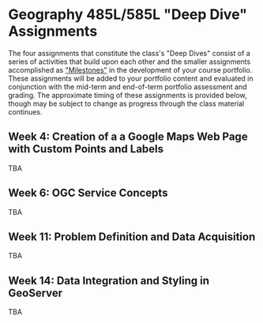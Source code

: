 # Geography 485L/585L "Deep Dive" Assignments #

The four assignments that constitute the class's "Deep Dives" consist of a series of activities that build upon each other and the smaller assignments accomplished as ["Milestones"](../milestones/milestones.html) in the development of your course portfolio. These assignments will be added to your portfolio content and evaluated in conjunction with the mid-term and end-of-term portfolio assessment and grading. The approximate timing of these assignments is provided below, though may be subject to change as progress through the class material continues. 


## Week 4: Creation of a a Google Maps Web Page with Custom Points and Labels ##

TBA

## Week 6: OGC Service Concepts ##

TBA


## Week 11: Problem Definition and Data Acquisition ##

TBA


## Week 14: Data Integration and Styling in GeoServer ##

TBA